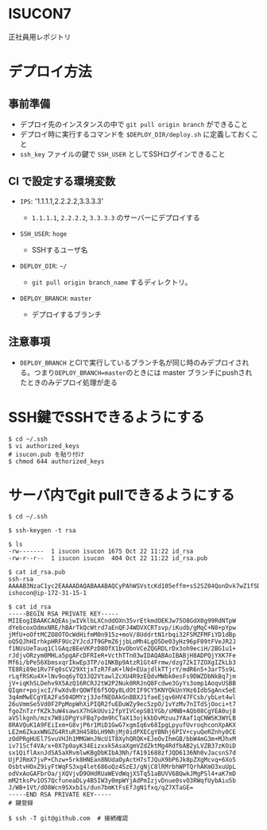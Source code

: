 # ISUCON7
正社員用レポジトリ


# デプロイ方法

## 事前準備
* デプロイ先のインスタンスの中で `git pull origin branch` ができること
* デプロイ時に実行するコマンドを `$DEPLOY_DIR/deploy.sh` に定義しておくこと
* `ssh_key` ファイルの鍵で `SSH_USER` としてSSHログインできること

## CI で設定する環境変数

* `IPS`: '1.1.1.1,2.2.2.2,3.3.3.3'
  * `1.1.1.1`, `2.2.2.2`, `3.3.3.3` のサーバーにデプロイする

* `SSH_USER`: `hoge`
  * SSHするユーザ名

* `DEPLOY_DIR`: `~/`
  * `git pull origin branch_name` するディレクトリ。

* `DEPLOY_BRANCH`: `master`
  * デプロイするブランチ

## 注意事項
* `DEPLOY_BRANCH` とCIで実行しているブランチ名が同じ時のみデプロイされる。つまり`DEPLOY_BRANCH=master`のときには master ブランチにpushされたときのみデプロイ処理が走る

# SSH鍵でSSHできるようにする
```
$ cd ~/.ssh
$ vi authorized_keys
# isucon.pub を貼り付け
$ chmod 644 authorized_keys
```

# サーバ内でgit pullできるようにする

```
$ cd ~/.ssh

$ ssh-keygen -t rsa

$ ls
-rw-------  1 isucon isucon 1675 Oct 22 11:22 id_rsa
-rw-r--r--  1 isucon isucon  404 Oct 22 11:22 id_rsa.pub

$ cat id_rsa.pub
ssh-rsa AAAAB3NzaC1yc2EAAAADAQABAAABAQCyPAhWSVstcKd105effm+sS2SZ04QonDvk7wZ1fSD31F01OlZ1h5tyjE52bE1ET+EECtORBxa2t3toSdAUnhYNVcJFOy+n+Iq51v+AyoL43z6linCMx9T6g5+0wJk7w5M5xZ0eJ+YzSf3XnP6ahX/xR12u03WtuqLfYVIxkUwWJgPV0GmhDlAmEciuGSkdEX1RzZglx0lP0Y+ZnqONsugyHguA7kN7TfIfP3qkXT20VV4lHYl/U1SxR5Nq6rUKUYCrMER5Uo/MPw59fVu85udUJ5lAZEMusPHeiH15yIf/YEbW7X6sl2O85HPKbQwctrmmAAVwMVEh5H5Vy2FNOfTf ishocon@ip-172-31-15-1

$ cat id_rsa
-----BEGIN RSA PRIVATE KEY-----
MIIEogIBAAKCAQEAsjwIVklbLXCnddOXn35vrEtkmdOEKJw75O8GdX0g99RdNTpW
dYebcoxOdmxNRE/hBArTkQcWtrd7aEnQFJ4WDVXCRTsvp/iKudb/gMqC+N8+pYpw
jMfU+oOftMCZO8OTOcWdHifmM0n915z+moV/8UddrtN1rbqi32FSMZFMFiYD1dBp
oQ5QJhHIrhkpHRF9Uc2YJcdJT9GPmZ6jjbLoMh4LgO5De03yHz96pF09tFVeJR2J
f1NUsUeTauq1ClGAqzBEeVKPzD8OfX1bvObnVCeZQGRDLrDx3oh9eciH/2BG1u1+
rJdjvORzym0MHLa5pgAFcDFRIeR+VcthTTn03wIDAQABAoIBABjH8ADPQjYXK7Fe
Mf6i/bPe56XbmsxqrIkwEp3TP/o1NKBp9AtzR1Gt4Frmw/dzg72kI7ZOXgIZkLb3
TE8Ri89e1Rv7Fq0sCV29XtjxTzR7FaK+lNd+EUajdlkTTjrY/mdR6n5+3arT5s9L
rLqfRSKu4X+lNv9oq6yTQ3JQ2VtawlZcXU4R9zEQdvMWbk0esFs9DWZDbNkBq7jm
jV+iqKhSLDehv9X5AzQ16RCRJ2tW2P2Nuk0RRJnQ8Fcdwe3GyYs3omp1AoqvUSBB
QIqmr+pojxcI/FwXdvBrQOWfE6f5OQy8LdOtIF9CY5KNYQkUnYHz6IdbSgAnx5eE
3q4mMwECgYEA2Fa504DMYzj3JofNEOAkGnBBXJ1faeEjqv6HV47FCsb/ybLet4wl
26uVmmSe5Vd0F2PpMopWhXiPIQR2fuEDuWZy9ec5zpO/1vYzMv7nITdSjOoci+t7
fgoZnTzrfKZk3uW4sawsX7hGkUUvi2fpYIVCepSB1YGb/sMNB+AQb08CgYEA0uj8
aVSlkgnh/mzx7W8iDPgYsFBq7pdm9hCTaX13ojkkbDvMzuuJYAaf1qCNWSK3WYLB
8RAVQuK1A9FEiIxm+G8vjP6r1MiD1GwG7xgmIq6v68IpgLpyufUvroqhconXpAKX
LE2m6ZkaxWNGZG4RtuR3H458bLH9NhjMj0idPXECgYBNhj6PIV+cyuQeRZnhy0CE
zOdPRgHUEl7SvuVHJh1MMGWnJNcU1T8XyhQRQK+EJeOvIhmGB/bbW4mG3m+MJhxM
iv71Scf4VA/x+0X7p0ayK34Eizxxk5AsaXgmVZdZktMg4RdfbAB2yLVZB37zKOiD
sx1QiflAxnJdSA5aXRvmlwKBgDbKIbA3Nh/fA191688zfJQD6136Nh0vJacsnS7d
UjPJRmX7jvP+Chzw+5rk8HNEan8NUdaOyActH7sTJQuX9bP6Jk8pZXgMcvq+6Xo5
OsbtvHOxZ9iyFtWqFS3xg4let686oQz4SzEJ/gNjC8lRMrbhWPTQrhAKmO3xuUpL
odVxAoGAFbrOa/jXQVjvD9OHdRUaWEVdWqjXSTq51aBUVV6BQwkJMgPSl4+aK7mD
mM2tksPv1OS7QcfuneaDLy4B5IW3y0mpWYjAdPmIzjvDnue0svO3RWqfUybAiu5b
J/WB+1Vt/dO8Wcn9SXxbIs/dun7bmKtFsEfJgN1fxq/qZ7XTaGE=
-----END RSA PRIVATE KEY-----
# 鍵登録

$ ssh -T git@github.com  # 接続確認
```
